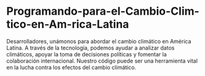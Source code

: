 # Programando-para-el-Cambio-Clim-tico-en-Am-rica-Latina
Desarrolladores, unámonos para abordar el cambio climático en América Latina. A través de la tecnología, podemos ayudar a analizar datos climáticos, apoyar la toma de decisiones políticas y fomentar la colaboración internacional. Nuestro código puede ser una herramienta vital en la lucha contra los efectos del cambio climático.
